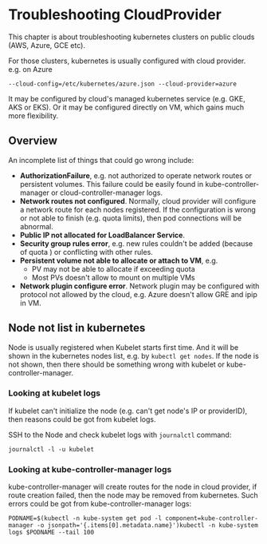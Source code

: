 # Troubleshooting CloudProvider

This chapter is about troubleshooting kubernetes clusters on public clouds \(AWS, Azure, GCE etc\).

For those clusters, kubernetes is usually configured with cloud provider. e.g. on Azure

```text
--cloud-config=/etc/kubernetes/azure.json --cloud-provider=azure
```

It may be configured by cloud's managed kubernetes service \(e.g. GKE, AKS or EKS\). Or it may be configured directly on VM, which gains much more flexibility.

## Overview <a id="overview"></a>

An incomplete list of things that could go wrong include:

* **AuthorizationFailure**, e.g. not authorized to operate network routes or persistent volumes. This failure could be easily found in kube-controller-manager or cloud-controller-manager logs.
* **Network routes not configured**. Normally, cloud provider will configure a network route for each nodes registered. If the configuration is wrong or not able to finish \(e.g. quota limits\), then pod connections will be abnormal.
* **Public IP not allocated for LoadBalancer Service**.
* **Security group rules error**, e.g. new rules couldn't be added \(because of quota \) or conflicting with other rules.
* **Persistent volume not able to allocate or attach to VM**, e.g.
  * PV may not be able to allocate if exceeding quota
  * Most PVs doesn't allow to mount on multiple VMs
* **Network plugin configure error**. Network plugin may be configured with protocol not allowed by the cloud, e.g. Azure doesn't allow GRE and ipip in VM.

## Node not list in kubernetes <a id="node-not-list-in-kubernetes"></a>

Node is usually registered when Kubelet starts first time. And it will be shown in the kubernetes nodes list, e.g. by `kubectl get nodes`. If the node is not shown, then there should be something wrong with kubelet or kube-controller-manager.

### Looking at kubelet logs <a id="looking-at-kubelet-logs"></a>

If kubelet can't initialize the node \(e.g. can't get node's IP or providerID\), then reasons could be got from kubelet logs.

SSH to the Node and check kubelet logs with `journalctl` command:

```text
journalctl -l -u kubelet
```

### Looking at kube-controller-manager logs <a id="looking-at-kube-controller-manager-logs"></a>

kube-controller-manager will create routes for the node in cloud provider, if route creation failed, then the node may be removed from kubernetes. Such errors could be got from kube-controller-manager logs:

```text
PODNAME=$(kubectl -n kube-system get pod -l component=kube-controller-manager -o jsonpath='{.items[0].metadata.name}')kubectl -n kube-system logs $PODNAME --tail 100
```

